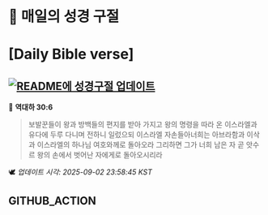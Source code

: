 # 🙏 매일의 성경 구절
# [Daily Bible verse]
## [![README에 성경구절 업데이트](https://github.com/DONGSUKA/first_test/actions/workflows/update-readme-bible.yml/badge.svg)](https://github.com/DONGSUKA/first_test/actions/workflows/update-readme-bible.yml)
<!-- START_BIBLE_VERSE -->
📖 **역대하 30:6**
> 보발꾼들이 왕과 방백들의 편지를 받아 가지고 왕의 명령을 따라 온 이스라엘과 유다에 두루 다니며 전하니 일렀으되 이스라엘 자손들아너희는 아브라함과 이삭과 이스라엘의 하나님 여호와께로 돌아오라 그리하면 그가 너희 남은 자 곧 앗수르 왕의 손에서 벗어난 자에게로 돌아오시리라

🕊️ _업데이트 시각: 2025-09-02 23:58:45 KST_
  <!-- END_BIBLE_VERSE -->
## GITHUB_ACTION
